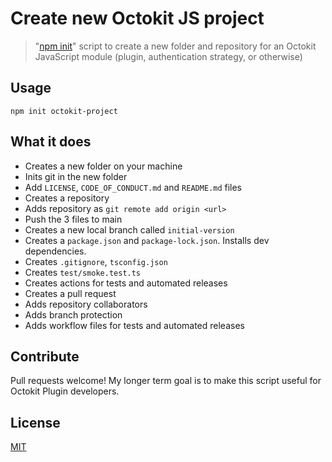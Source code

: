 # Create new Octokit JS project

> "[npm init](https://docs.npmjs.com/cli/v7/commands/npm-init)" script to create a new folder and repository for an Octokit JavaScript module (plugin, authentication strategy, or otherwise)

## Usage

```shell
npm init octokit-project
```

## What it does

- Creates a new folder on your machine
- Inits git in the new folder
- Add `LICENSE`, `CODE_OF_CONDUCT.md` and `README.md` files
- Creates a repository
- Adds repository as `git remote add origin <url>`
- Push the 3 files to main
- Creates a new local branch called `initial-version`
- Creates a `package.json` and `package-lock.json`. Installs dev dependencies.
- Creates `.gitignore`, `tsconfig.json`
- Creates `test/smoke.test.ts`
- Creates actions for tests and automated releases
- Creates a pull request
- Adds repository collaborators
- Adds branch protection
- Adds workflow files for tests and automated releases

## Contribute

Pull requests welcome! My longer term goal is to make this script useful for Octokit Plugin developers.

## License

[MIT](LICENSE)
